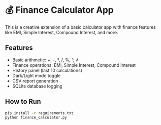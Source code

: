 
# 💰 Finance Calculator App

This is a creative extension of a basic calculator app with finance features like EMI, Simple Interest, Compound Interest, and more.

## Features

- Basic arithmetic: +, -, *, /, %, ^, √
- Finance operations: EMI, Simple Interest, Compound Interest
- History panel (last 10 calculations)
- Dark/Light mode toggle
- CSV report generation
- SQLite database logging

## How to Run

```bash
pip install -r requirements.txt
python finance_calculator.py
```
